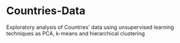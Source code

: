 # Countries-Data

Exploratory analysis of Countries' data using unsupervised learning techniques as PCA, k-means and hierarchical clustering 
